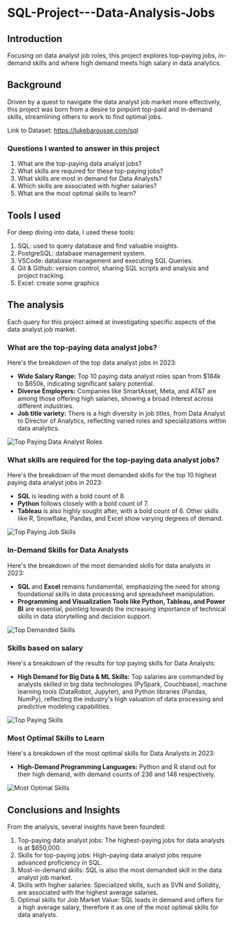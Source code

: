 # SQL-Project---Data-Analysis-Jobs
## Introduction

Focusing on data analyst job roles, this project explores top-paying jobs, in-demand skills and where high demand meets high salary in data analytics.

## Background

Driven by a quest to navigate the data analyst job market more effectively, this project was born from a desire to pinpoint top-paid and in-demand skills, streamlining others to work to find optimal jobs.

Link to Dataset: https://lukebarousse.com/sql

### Questions I wanted to answer in this project

1) What are the top-paying data analyst jobs?
2) What skills are required for these top-paying jobs?
3) What skills are most in demand for Data Analysts?
4) Which skills are associated with higher salaries?
5) What are the most optimal skills to learn?

## Tools I used

For deep diving into data, I used these tools:

1) SQL: used to query database and find valuable insights.
2) PostgreSQL: database management system.
3) VSCode: database management and executing SQL Queries.
4) Git & Github: version control, sharing SQL scripts and analysis and project tracking.
5) Excel: create some graphics

## The analysis

Each query for this project aimed at investigating specific aspects of the data analyst job market.

### What are the top-paying data analyst jobs?

Here's the breakdown of the top data analyst jobs in 2023:

- **Wide Salary Range:** Top 10 paying data analyst roles span from $184k to $650k, indicating significant salary potential.
- **Diverse Employers:** Companies like SmartAsset, Meta, and AT&T are among those offering high salaries, showing a broad interest across different industries.
- **Job title variety:** There is a high diversity in job titles, from Data Analyst to Director of Analytics, reflecting varied roles and specializations within data analytics.

![Top Paying Data Analyst Roles](path_to_1_top_paying_roles.png)

### What skills are required for the top-paying data analyst jobs?

Here's the breakdown of the most demanded skills for the top 10 highest paying data analyst jobs in 2023:

- **SQL** is leading with a bold count of 8.
- **Python** follows closely with a bold count of 7.
- **Tableau** is also highly sought after, with a bold count of 6. Other skills like R, Snowflake, Pandas, and Excel show varying degrees of demand.

![Top Paying Job Skills](path_to_2_top_paying_job_skills.png)

### In-Demand Skills for Data Analysts

Here's the breakdown of the most demanded skills for data analysts in 2023:

- **SQL** and **Excel** remains fundamental, emphasizing the need for strong foundational skills in data processing and spreadsheet manipulation.
- **Programming and Visualization Tools like Python, Tableau, and Power BI** are essential, pointing towards the increasing importance of technical skills in data storytelling and decision support.

![Top Demanded Skills](path_to_3_top_demanded_skills.png)

### Skills based on salary

Here's a breakdown of the results for top paying skills for Data Analysts:

- **High Demand for Big Data & ML Skills:** Top salaries are commanded by analysts skilled in big data technologies (PySpark, Couchbase), machine learning tools (DataRobot, Jupyter), and Python libraries (Pandas, NumPy), reflecting the industry's high valuation of data processing and predictive modeling capabilities.

![Top Paying Skills](path_to_4_top_paying_skills.png)

### Most Optimal Skills to Learn

Here's a breakdown of the most optimal skills for Data Analysts in 2023:

- **High-Demand Programming Languages:** Python and R stand out for their high demand, with demand counts of 236 and 148 respectively.

![Most Optimal Skills](path_to_5_most_optimal_skills.png)

## Conclusions and Insights

From the analysis, several insights have been founded:

1) Top-paying data analyst jobs: The highest-paying jobs for data analysts is at $650,000.
2) Skills for top-paying jobs: High-paying data analyst jobs require advanced proficiency in SQL.
3) Most-in-demand skills: SQL is also the most demanded skill in the data analyst job market.
4) Skills with higher salaries: Specialized skills, such as SVN and Solidity, are associated with the highest average salaries.
5) Optimal skills for Job Market Value: SQL leads in demand and offers for a high average salary, therefore it as one of the most optimal skills for data analysts.

